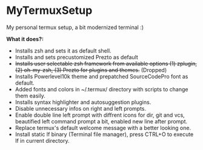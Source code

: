 # MyTermuxSetup
My personal termux setup, a bit modernized terminal :)

**What it does?:** 
- Installs zsh and sets it as default shell.
- Installs and sets precustomized Prezto as default 
- ~~Installs user selectable zsh framework from available options (1) zplugin, (2) oh-my-zsh, (3) Prezto for plugins and themes.~~ (Dropped)
- Installs Powerlevel10k theme and prepatched SourceCodePro font as default.
- Added fonts and colors in ~/.termux/ directory with scripts to change them easily.
- Installs syntax highlighter and autosuggestion plugins.
- Disable unnecessary infos on right and left prompts.
- Enable double line left prompt with diffrent icons for dir, git and vcs, beautified left command prompt a bit, enabled new line after prompt.
- Replace termux's default welcome message with a better looking one.
- Install static lf binary (Terminal file manager), press CTRL+O to execute lf in current directory.

